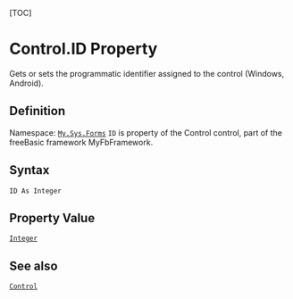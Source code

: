 [TOC]
# Control.ID Property
Gets or sets the programmatic identifier assigned to the control (Windows, Android).
## Definition
Namespace: [`My.Sys.Forms`](My.Sys.Forms.md)
`ID` is property of the Control control, part of the freeBasic framework MyFbFramework.
## Syntax
```freeBasic
ID As Integer
```
## Property Value
[`Integer`]("https://www.freebasic.net/wiki/KeyPgInteger")
## See also
[`Control`](Control.md)

